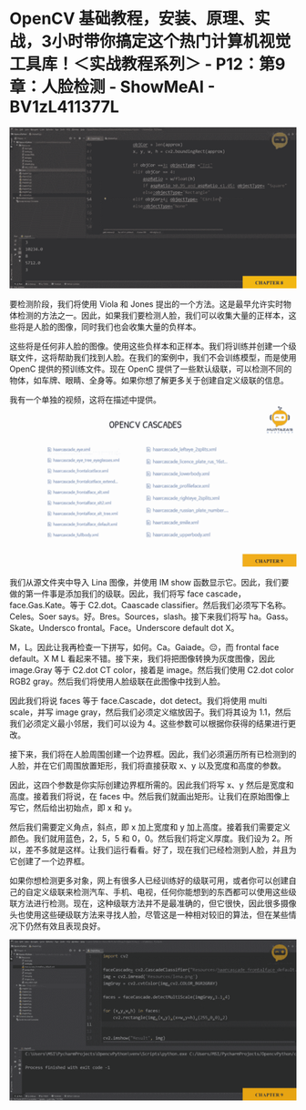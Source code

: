 # OpenCV 基础教程，安装、原理、实战，3小时带你搞定这个热门计算机视觉工具库！＜实战教程系列＞ - P12：第9章：人脸检测 - ShowMeAI - BV1zL411377L

![](img/ee7624d5ac788edf9da2d4cad266c30a_0.png)

要检测阶段，我们将使用 Viola 和 Jones 提出的一个方法。这是最早允许实时物体检测的方法之一。因此，如果我们要检测人脸，我们可以收集大量的正样本，这些将是人脸的图像，同时我们也会收集大量的负样本。

这些将是任何非人脸的图像。使用这些负样本和正样本。我们将训练并创建一个级联文件，这将帮助我们找到人脸。在我们的案例中，我们不会训练模型，而是使用 OpenC 提供的预训练文件。现在 OpenC 提供了一些默认级联，可以检测不同的物体，如车牌、眼睛、全身等。如果你想了解更多关于创建自定义级联的信息。

我有一个单独的视频，这将在描述中提供。![](img/ee7624d5ac788edf9da2d4cad266c30a_2.png)

我们从源文件夹中导入 Lina 图像，并使用 IM show 函数显示它。因此，我们要做的第一件事是添加我们的级联。因此，我们将写 face cascade，face.Gas.Kate。等于 C2.dot。Caascade classifier。然后我们必须写下名称。Celes。Soer says。好。Bres。Sources，slash。接下来我们将写 ha。Gass。Skate。Undersco frontal。Face。Underscore default dot X。

M，L。因此让我再检查一下拼写，如何。Ca。Gaiade。😔，而 frontal face default。X M L 看起来不错。接下来，我们将把图像转换为灰度图像，因此 image.Gray 等于 C2.dot CT color，接着是 image。然后我们使用 C2.dot color RGB2 gray。然后我们将使用人脸级联在此图像中找到人脸。

因此我们将说 faces 等于 face.Cascade，dot detect。我们将使用 multi scale，并写 image gray，然后我们必须定义缩放因子。我们将其设为 1.1，然后我们必须定义最小邻居，我们可以设为 4。这些参数可以根据你获得的结果进行更改。

接下来，我们将在人脸周围创建一个边界框。因此，我们必须遍历所有已检测到的人脸，并在它们周围放置矩形，我们将直接获取 x、y 以及宽度和高度的参数。

因此，这四个参数是你实际创建边界框所需的。因此我们将写 x、y 然后是宽度和高度。接着我们将说，在 faces 中。然后我们就画出矩形。让我们在原始图像上写它，然后给出初始点，即 x 和 y。

然后我们需要定义角点，斜点，即 x 加上宽度和 y 加上高度。接着我们需要定义颜色。我们就用蓝色，2，5，5 和 0，0。然后我们将定义厚度。我们设为 2。所以，差不多就是这样。让我们运行看看。好了，现在我们已经检测到人脸，并且为它创建了一个边界框。

如果你想检测更多对象，网上有很多人已经训练好的级联可用，或者你可以创建自己的自定义级联来检测汽车、手机、电视，任何你能想到的东西都可以使用这些级联方法进行检测。现在，这种级联方法并不是最准确的，但它很快，因此很多摄像头也使用这些硬级联方法来寻找人脸，尽管这是一种相对较旧的算法，但在某些情况下仍然有效且表现良好。

![](img/ee7624d5ac788edf9da2d4cad266c30a_4.png)
